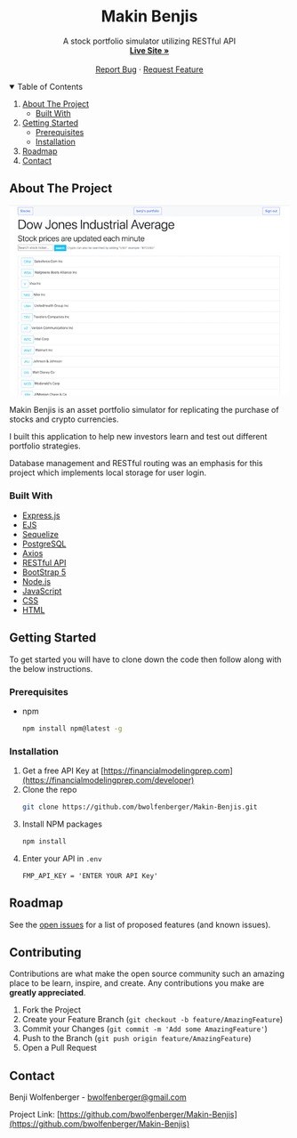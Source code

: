 <!-- HEADER -->
<p align="center">
  <h1 align="center">Makin Benjis</h1>

  <p align="center">
    A stock portfolio simulator utilizing RESTful API
    <br />
    <a href="https://makin-benjis.herokuapp.com/"><strong>Live Site »</strong></a>
    <br />
    <br />
    <a href="https://github.com/bwolfenberger/Makin-Benjis/issues">Report Bug</a>
    ·
    <a href="https://github.com/bwolfenberger/Makin-Benjis/issues">Request Feature</a>
  </p>
</p>


<!-- TABLE OF CONTENTS -->
<details open="open">
  <summary>Table of Contents</summary>
  <ol>
    <li>
      <a href="#about-the-project">About The Project</a>
      <ul>
        <li><a href="#built-with">Built With</a></li>
      </ul>
    </li>
    <li>
      <a href="#getting-started">Getting Started</a>
      <ul>
        <li><a href="#prerequisites">Prerequisites</a></li>
        <li><a href="#installation">Installation</a></li>
      </ul>
    </li>
    <!-- <li><a href="#usage">Usage</a></li> -->
    <li><a href="#roadmap">Roadmap</a></li>
    <!-- <li><a href="#contributing">Contributing</a></li>
    <li><a href="#license">License</a></li> -->
    <li><a href="#contact">Contact</a></li>
    <!-- <li><a href="#acknowledgements">Acknowledgements</a></li> -->
  </ol>
</details>


<!-- ABOUT THE PROJECT -->
## About The Project

![Makin Benjis Screenshot](MakinBenjisScreenshot.jpg)

Makin Benjis is an asset portfolio simulator for replicating the purchase of stocks and crypto currencies.

I built this application to help new investors learn and test out different portfolio strategies.

Database management and RESTful routing was an emphasis for this project which implements local storage for user login.

### Built With

* [Express.js](https://expressjs.com/)
* [EJS](https://ejs.co/)
* [Sequelize](https://sequelize.org/)
* [PostgreSQL](https://www.postgresql.org/)
* [Axios](https://axios-http.com/)
* [RESTful API](https://restfulapi.net/)
* [BootStrap 5](https://getbootstrap.com/)
* [Node.js](https://nodejs.org/en/)
* [JavaScript](https://www.javascript.com/)
* [CSS](https://developer.mozilla.org/en-US/docs/Web/CSS)
* [HTML](https://developer.mozilla.org/en-US/docs/Web/HTML)


<!-- GETTING STARTED -->
## Getting Started

To get started you will have to clone down the code then follow along with the below instructions.

### Prerequisites

* npm
  ```sh
  npm install npm@latest -g
  ```

### Installation

1. Get a free API Key at [https://financialmodelingprep.com](https://financialmodelingprep.com/developer)
2. Clone the repo
   ```sh
   git clone https://github.com/bwolfenberger/Makin-Benjis.git
   ```
3. Install NPM packages
   ```sh
   npm install
   ```
4. Enter your API in `.env`
   ```JS
   FMP_API_KEY = 'ENTER YOUR API Key'
   ```


<!-- USAGE EXAMPLES -->
<!-- ## Usage

Use this space to show useful examples of how a project can be used. Additional screenshots, code examples and demos work well in this space. You may also link to more resources.

_For more examples, please refer to the [Documentation](https://example.com)_ -->



<!-- ROADMAP -->
## Roadmap

See the [open issues](https://github.com/bwolfenberger/Makin-Benjis/issues) for a list of proposed features (and known issues).


<!-- CONTRIBUTING -->
## Contributing

Contributions are what make the open source community such an amazing place to be learn, inspire, and create. Any contributions you make are **greatly appreciated**.

1. Fork the Project
2. Create your Feature Branch (`git checkout -b feature/AmazingFeature`)
3. Commit your Changes (`git commit -m 'Add some AmazingFeature'`)
4. Push to the Branch (`git push origin feature/AmazingFeature`)
5. Open a Pull Request


<!-- CONTACT -->
## Contact

Benji Wolfenberger - bwolfenberger@gmail.com

Project Link: [https://github.com/bwolfenberger/Makin-Benjis](https://github.com/bwolfenberger/Makin-Benjis)